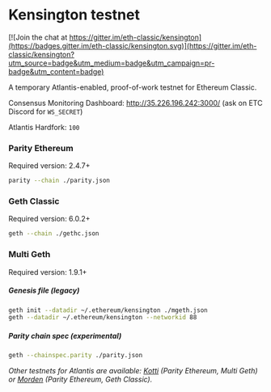 # Kensington testnet

[![Join the chat at https://gitter.im/eth-classic/kensington](https://badges.gitter.im/eth-classic/kensington.svg)](https://gitter.im/eth-classic/kensington?utm_source=badge&utm_medium=badge&utm_campaign=pr-badge&utm_content=badge)

A temporary Atlantis-enabled, proof-of-work testnet for Ethereum Classic.

Consensus Monitoring Dashboard: http://35.226.196.242:3000/ (ask on ETC Discord for `WS_SECRET`)

Atlantis Hardfork: `100`

### Parity Ethereum

Required version: 2.4.7+

```bash
parity --chain ./parity.json
```

### Geth Classic

Required version: 6.0.2+

```bash
geth --chain ./gethc.json
```

### Multi Geth

Required version: 1.9.1+

##### Genesis file (legacy)

```bash
geth init --datadir ~/.ethereum/kensington ./mgeth.json
geth --datadir ~/.ethereum/kensington --networkid 88

```

##### Parity chain spec (experimental)

```bash
geth --chainspec.parity ./parity.json
```

_Other testnets for Atlantis are available: [Kotti](https://github.com/goerli/testnet#meta-data-kotti-classic) (Parity Ethereum, Multi Geth) or [Morden](https://github.com/eth-classic/morden) (Parity Ethereum, Geth Classic)._
